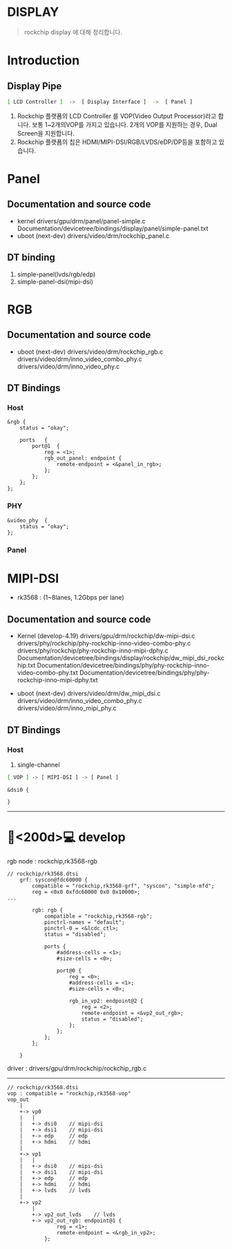 # DISPLAY
> rockchip display 에 대해 정리합니다.

# Introduction
## Display Pipe

```bash
[ LCD Controller ]  ->  [ Display Interface ]  ->  [ Panel ]
```

1) Rockchip 플랫폼의 LCD Controller 를 VOP(Video Output Processor)라고 합니다. 보통 1~2개의VOP를 가지고 있습니다. 2개의 VOP를 지원하는 경우, Dual Screen을 지원합니다. 
2) Rockchip 플랫폼의 칩은 HDMI/MIPI-DSI/RGB/LVDS/eDP/DP등을 포함하고 있습니다.


# Panel
## Documentation and source code
- kernel
	drivers/gpu/drm/panel/panel-simple.c
	Documentation/devicetree/bindings/display/panel/simple-panel.txt
- uboot (next-dev)
	drivers/video/drm/rockchip_panel.c

## DT binding
1) simple-panel(lvds/rgb/edp)
2) simple-panel-dsi(mipi-dsi)

# RGB
## Documentation and source code
- uboot (next-dev)
	drivers/video/drm/rockchip_rgb.c
	drivers/video/drm/inno_video_combo_phy.c
	drivers/video/drm/inno_video_phy.c

## DT Bindings
### Host
```dtb
&rgb {
	status = "okay";

	ports	{
		port@1	{
			reg = <1>;
			rgb_out_panel: endpoint	{
				remote-endpoint = <&panel_in_rgb>;
			};
		};
	};
};
```

### PHY
```dtb
&video_phy	{
	status = "okay";
};
```


### Panel



# MIPI-DSI
- rk3568 : (1~8lanes, 1.2Gbps per lane)
	
## Documentation and source code
- Kernel (develop-4.19)
	drivers/gpu/drm/rockchip/dw-mipi-dsi.c
	drivers/phy/rockchip/phy-rockchip-inno-video-combo-phy.c
	drivers/phy/rockchip/phy-rockchip-inno-mipi-dphy.c
	Documentation/devicetree/bindings/display/rockchip/dw_mipi_dsi_rockchip.txt
	Documentation/devicetree/bindings/phy/phy-rockchip-inno-video-combo-phy.txt
	Documentation/devicetree/bindings/phy/phy-rockchip-inno-mipi-dphy.txt

- uboot (next-dev)
	drivers/video/drm/dw_mipi_dsi.c
	drivers/video/drm/inno_video_combo_phy.c
	drivers/video/drm/inno_mipi_phy.c

## DT Bindings
### Host

1) single-channel
```bash
[ VOP ] -> [ MIPI-DSI ] -> [ Panel ]
```

```dtb
&dsi0 {

}
```



---

# 👨<200d>💻 develop

rgb node : rockchip,rk3568-rgb
```dtb
// rockchip/rk3568.dtsi
	grf: syscon@fdc60000 {
		compatible = "rockchip,rk3568-grf", "syscon", "simple-mfd";
		reg = <0x0 0xfdc60000 0x0 0x10000>;
...

		rgb: rgb {
			compatible = "rockchip,rk3568-rgb";
			pinctrl-names = "default";
			pinctrl-0 = <&lcdc_ctl>;
			status = "disabled";

			ports {
				#address-cells = <1>;
				#size-cells = <0>;

				port@0 {
					reg = <0>;
					#address-cells = <1>;
					#size-cells = <0>;

					rgb_in_vp2: endpoint@2 {
						reg = <2>;
						remote-endpoint = <&vp2_out_rgb>;
						status = "disabled";
					};
				};
			};
		};

	}
```

driver : drivers/gpu/drm/rockchip/rockchip_rgb.c

---

```
// rockchip/rk3568.dtsi
vop : compatible = "rockchip,rk3568-vop"
vop_out
	|
	+-> vp0
	|	|
	|	+-> dsi0	// mipi-dsi
	|	+->	dsi1	// mipi-dsi
	|	+-> edp		// edp
	|	+-> hdmi	// hdmi
	|
	+-> vp1
	|	|
	|	+->	dsi0	// mipi-dsi
	|	+->	dsi1	// mipi-dsi
	|	+-> edp		// edp
	|	+-> hdmi	// hdmi
	|	+-> lvds	// lvds
	|
	+-> vp2
		|
		+->	vp2_out_lvds	// lvds
		+->	vp2_out_rgb: endpoint@1 {
				reg = <1>;
				remote-endpoint = <&rgb_in_vp2>;
			};

```

